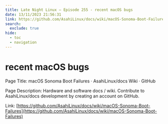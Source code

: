 ```yaml
---
title: Late Night Linux – Episode 255 - recent macOS bugs
date: 13/11/2023 21:56:31
link: https://github.com/AsahiLinux/docs/wiki/macOS-Sonoma-Boot-Failures
search:
  exclude: true
hide:
  - toc
  - navigation
---
```


# recent macOS bugs

Page Title: macOS Sonoma Boot Failures · AsahiLinux/docs Wiki · GitHub

Page Description: Hardware and software docs / wiki. Contribute to AsahiLinux/docs development by creating an account on GitHub. 

Link: [https://github.com/AsahiLinux/docs/wiki/macOS-Sonoma-Boot-Failures](https://github.com/AsahiLinux/docs/wiki/macOS-Sonoma-Boot-Failures)